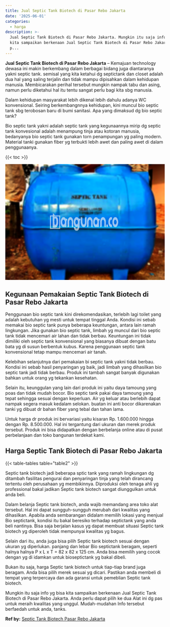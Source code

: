 ```yaml
---
title: Jual Septic Tank Biotech di Pasar Rebo Jakarta
date: '2025-06-01'
categories:
  - harga
description: >-
  Jual Septic Tank Biotech di Pasar Rebo Jakarta. Mungkin itu saja info yg bisa
  kita sampaikan berkenaan Jual Septic Tank Biotech di Pasar Rebo Jakarta. Anda
  p...
---
```


**Jual Septic Tank Biotech di Pasar Rebo Jakarta** – Kemajuan technology dewasa ini makin berkembang dalam berbagai bidang juga diantaranya yakni septic tank. semisal yang kita ketahui dg septictank dan closet adalah dua hal yang saling terjalin dan tidak mampu dipisahkan dalam kehidupan manusia. Membicarakan perihal tersebut mungkin nampak tabu dan asing, namun perlu diketahui hal itu tentu sangat perlu bagi kita sbg manusia.

Dalam kehidupan masyarakat lebih dikenal lebih dahulu adanya WC konvensional. Seiring berkembangnnya kehidupan, kini muncul bio septic tank sbg terobosan baru di bumi sanitasi. Apa yang dimaksud dg bio septic tank?

Bio septic tank yakni adalah septic tank yang kegunaannya mirip dg septic tank konvesional adalah menampung tinja atau kotoran manusia, bedanyanya bio septic tank gunakan torn penampungan yg paling modern. Material tanki gunakan fiber yg terbukti lebih awet dan paling awet di dalam penggunaanya.

{{< toc >}}

![Jual Septic Tank Biotech di Pasar Rebo Jakarta](/images/jual-bio-septictank-44.png)

## Kegunaan Pemakaian Septic Tank Biotech di Pasar Rebo Jakarta

Penggunaan bio septic tank kini direkomendasikan, terlebih lagi toilet yang adalah kebutuhan yg mesti untuk tempat tinggal Anda. Kondisi ini sebab memakai bio septic tank punya beberapa keuntungan, antara lain ramah lingkungan. Jika gunakan bio septic tank, limbah yg muncul dari bio septic tank tidak mencemari air lahan dan tidak berbau. Keuntungan ini tidak dimiliki oleh septic tank konvensional yang biasanya dibuat dengan batu bata yg di susun berbentuk kubus. Karena penggunaan septic tank konvensional tetap mampu mencemari air tanah.

Kelebihan selanjutnya dari pemakaian bi septic tank yakni tidak berbau. Kondisi ini sebab hasil penyaringan yg baik, jadi limbah yang dihasilkan bio septic tank jadi tidak berbau. Produk ini tambah sangat banyak digunakan bahkan untuk orang yg tekankan kesehatan.

Selain itu, keunggulan yang lain dari produk ini yaitu daya tamoung yang poas dan tidak mudah bocor. Bio septic tank pakai daya tamoung yang tepat sehingga sesuai dengan keperluan. Air yg keluar atau berlebih dapat nampak segera masuk kedalam selokan. buatan ini anti bocor dikarenakan tanki yg dibuat dr bahan fiber yang tebal dan tahan lama.

Untuk harga dr produk ini bervariasi yaitu kisaran Rp. 1.600.000 hingga dengan Rp. 8.500.000. Hal ini tergantung dari ukuran dan merek produk tersebut. Produk ini bisa didapatkan dengan berbelanja online atau di pusat perbelanjaan dan toko bangunan terdekat kami.

## Harga Septic Tank Biotech di Pasar Rebo Jakarta

{{< table-tables table="table2" >}}

Septic tank biotech jadi beberapa sptic tank yang ramah lingkungan dg ditambah fasilitas pengurai dan penyaringan tinja yang telah dirancang tertentu oleh perusahaan yg membikinnya. Diproduksi oleh tenaga ahli yg professional bakal jadikan Septic tank biotech sangat diunggulkan untuk anda beli.

Dalam belanja Septic tank biotech, anda wajib memandang area toko alat tersebut. Hal ini dapat sungguh-sungguh merubah dari kwalitas yang dihasilkan. Apabila anda sembarangan didalam memilih lokasi yang menjual Bio septictank, kondisi itu bakal beresiko terhadap septictank yang anda beli nantinya. Bisa saja berjalan kasus yg dapat membuat situasi Septic tank biotech yg diperoleh tidak mempunyai kwalitas yg bagus.

Selain dari itu, anda juga bisa pilih Septic tank biotech sesuai dengan ukuran yg diperlukan. panjang dan lebar Bio septictank beragam, seperti halnya halnya P x L x T = 82 x 82 x 125 cm. Anda bisa memilih yang cocok dengan yg di idamkan untuk bioseptictank yg bakal dibeli.

Bukan itu saja, harga Septic tank biotech untuk tiap-tiap brand juga beragam. Anda bisa pilih merek sesuai yg dicari. Pastikan anda membeli di tempat yang terpercaya dan ada garansi untuk pemeblian Septic tank biotech.

Mungkin itu saja info yg bisa kita sampaikan berkenaan Jual Septic Tank Biotech di Pasar Rebo Jakarta. Anda perlu dapat pilih ke dua Alat ini dg pas untuk meraih kwalitas yang unggul. Mudah-mudahan Info tersebut berfaedah untuk anda, tanks.

**Ref by:** [Septic Tank Biotech Pasar Rebo Jakarta](https://id.wikipedia.org/wiki/Septic)
